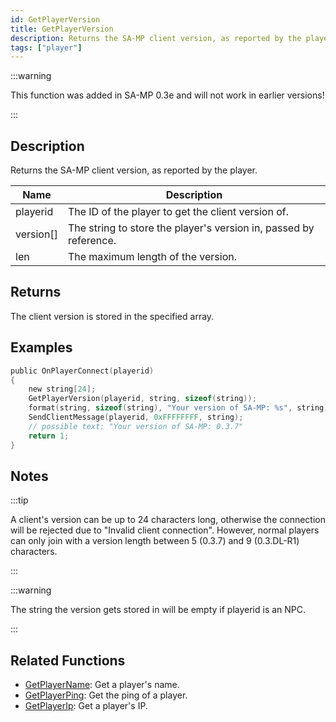 ```yaml
---
id: GetPlayerVersion
title: GetPlayerVersion
description: Returns the SA-MP client version, as reported by the player.
tags: ["player"]
---
```


:::warning

This function was added in SA-MP 0.3e and will not work in earlier versions!

:::

## Description

Returns the SA-MP client version, as reported by the player.

| Name      | Description                                                       |
| --------- | ----------------------------------------------------------------- |
| playerid  | The ID of the player to get the client version of.                |
| version[] | The string to store the player's version in, passed by reference. |
| len       | The maximum length of the version.                                |

## Returns

The client version is stored in the specified array.

## Examples

```c
public OnPlayerConnect(playerid)
{
    new string[24];
    GetPlayerVersion(playerid, string, sizeof(string));
    format(string, sizeof(string), "Your version of SA-MP: %s", string);
    SendClientMessage(playerid, 0xFFFFFFFF, string);
    // possible text: "Your version of SA-MP: 0.3.7"
    return 1;
}
```

## Notes

:::tip

A client's version can be up to 24 characters long, otherwise the connection will be rejected due to "Invalid client connection". However, normal players can only join with a version length between 5 (0.3.7) and 9 (0.3.DL-R1) characters.

:::

:::warning

The string the version gets stored in will be empty if playerid is an NPC.

:::

## Related Functions

- [GetPlayerName](../functions/GetPlayerName.md): Get a player's name.
- [GetPlayerPing](../functions/GetPlayerPing.md): Get the ping of a player.
- [GetPlayerIp](../functions/GetPlayerIp.md): Get a player's IP.
